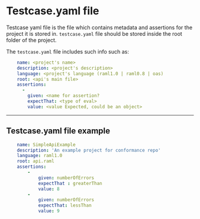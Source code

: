 # Testcase.yaml file
Testcase yaml file is the file which contains metadata and assertions 
for the project it is stored in.
`testcase.yaml` file should be stored inside the root folder of the project.

The `testcase.yaml` file includes such info such as:

```yaml
    name: <project's name>
    description: <project's description>
    language: <project's language (raml1.0 | raml0.8 | oas)
    root: <api's main file>
    assertions:
      -
        given: <name for assertion?
        expectThat: <type of eval>
        value: <value Expected, could be an object>
```



-----


## Testcase.yaml file example
```yaml
    name: SimpleApiExample
    description: 'An example project for conformance repo'
    language: raml1.0
    root: api.raml
    assertions:
        -
            given: numberOfErrors
            expectThat : greaterThan
            value: 8
        -
            given: numberOfErrors
            expectThat: lessThan
            value: 9


```

